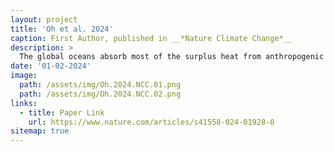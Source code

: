 ```yaml
---
layout: project
title: 'Oh et al. 2024'
caption: First Author, published in __*Nature Climate Change*__
description: >
  The global oceans absorb most of the surplus heat from anthropogenic warming, but it is unclear how this heat accumulation will affect the Earth’s climate under climate mitigation scenarios. Here we show that this stored heat will be released at a much slower rate than its accumulation, resulting in a robust pattern of surface ocean warming and consequent regional precipitation. The surface ocean warming is pronounced over subpolar to polar regions and the equatorial eastern Pacific where oceans are weakly stratified to allow vigorous heat release from the deep ocean to the surface layer. We also demonstrate that this ocean warming pattern largely explains changes in the precipitation pattern, including the southward shift of the Intertropical Convergence Zone and more moistening in high latitudes. This study suggests that deep ocean warming may hinder climate recovery in some regions, even if carbon neutrality or net negative emissions are successfully achieved.
date: '01-02-2024'
image: 
  path: /assets/img/Oh.2024.NCC.01.png
  path: /assets/img/Oh.2024.NCC.02.png
links:
  - title: Paper Link
    url: https://www.nature.com/articles/s41558-024-01928-0
sitemap: true
---
```

